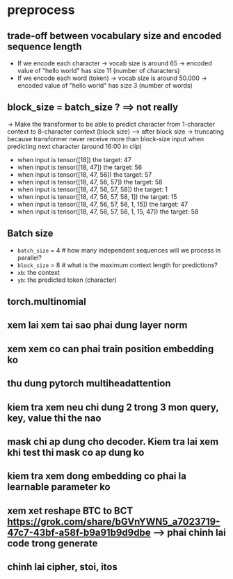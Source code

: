 # preprocess
## trade-off between vocabulary size and encoded sequence length
- If we encode each character -> vocab size is around 65 -> encoded value of "hello world" has size 11 (number of characters)
- If we encode each word (token) -> vocab size is around 50.000 -> encoded value of "hello world" has size 3 (number of words)

## block_size = batch_size ? ==> not really
-> Make the transformer to be able to predict character from 1-character context to 8-character context (block size) --> after block size -> truncating because transformer never receive more than block-size input when predicting next character (around 16:00 in clip)

- when input is tensor([18]) the target: 47
- when input is tensor([18, 47]) the target: 56
- when input is tensor([18, 47, 56]) the target: 57
- when input is tensor([18, 47, 56, 57]) the target: 58
- when input is tensor([18, 47, 56, 57, 58]) the target: 1
- when input is tensor([18, 47, 56, 57, 58,  1]) the target: 15
- when input is tensor([18, 47, 56, 57, 58,  1, 15]) the target: 47
- when input is tensor([18, 47, 56, 57, 58,  1, 15, 47]) the target: 58

## Batch size
- `batch_size` = 4 # how many independent sequences will we process in parallel?
- `block_size` = 8 # what is the maximum context length for predictions?
- `xb`: the context
- `yb`: the predicted token (character)

## torch.multinomial

## xem lai xem tai sao phai dung layer norm

## xem xem co can phai train position embedding ko

## thu dung pytorch multiheadattention

## kiem tra xem neu chi dung 2 trong 3 mon query, key, value thi the nao

## mask chi ap dung cho decoder. Kiem tra lai xem khi test thi mask co ap dung ko

## kiem tra xem dong embedding co phai la learnable parameter ko

## xem xet reshape BTC to BCT https://grok.com/share/bGVnYWN5_a7023719-47c7-43bf-a58f-b9a91b9d9dbe --> phai chinh lai code trong generate

## chinh lai cipher, stoi, itos